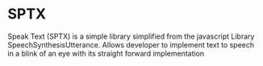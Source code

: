 # SPTX
Speak Text (SPTX) is a simple library simplified from the javascript Library SpeechSynthesisUtterance. Allows developer to implement text to speech in a blink of an eye with its straight forward implementation
